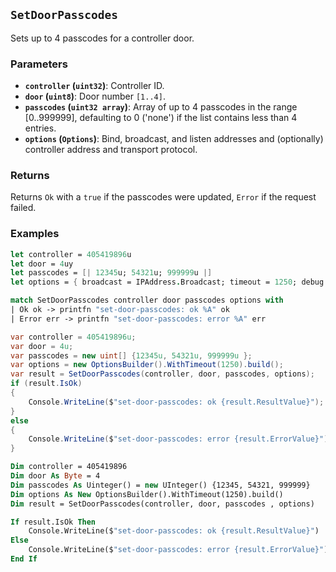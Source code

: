 ## `SetDoorPasscodes`

Sets up to 4 passcodes for a controller door.

### Parameters
- **`controller` (`uint32`)**: Controller ID.
- **`door` (`uint8`)**: Door number `[1..4]`.
- **`passcodes` (`uint32 array`)**: Array of up to 4 passcodes in the range [0..999999], defaulting to 
  0 ('none') if the list contains less than 4 entries.
- **`options` (`Options`)**: Bind, broadcast, and listen addresses and (optionally) controller address and transport protocol.

### Returns
Returns `Ok` with a `true` if the passcodes were updated, `Error` if the request failed.


### Examples
```fsharp
let controller = 405419896u
let door = 4uy
let passcodes = [| 12345u; 54321u; 999999u |]
let options = { broadcast = IPAddress.Broadcast; timeout = 1250; debug = true }

match SetDoorPasscodes controller door passcodes options with
| Ok ok -> printfn "set-door-passcodes: ok %A" ok
| Error err -> printfn "set-door-passcodes: error %A" err
```

```csharp
var controller = 405419896u;
var door = 4u;
var passcodes = new uint[] {12345u, 54321u, 999999u };
var options = new OptionsBuilder().WithTimeout(1250).build();
var result = SetDoorPasscodes(controller, door, passcodes, options);
if (result.IsOk)
{
    Console.WriteLine($"set-door-passcodes: ok {result.ResultValue}");
}
else
{
    Console.WriteLine($"set-door-passcodes: error {result.ErrorValue}");
}
```

```vb
Dim controller = 405419896
Dim door As Byte = 4
Dim passcodes As Uinteger() = new UInteger() {12345, 54321, 999999}
Dim options As New OptionsBuilder().WithTimeout(1250).build()
Dim result = SetDoorPasscodes(controller, door, passcodes , options)

If result.IsOk Then
    Console.WriteLine($"set-door-passcodes: ok {result.ResultValue}")
Else
    Console.WriteLine($"set-door-passcodes: error {result.ErrorValue}")
End If
```

